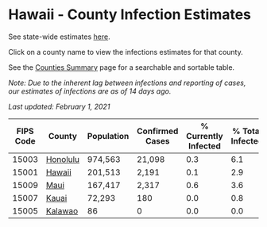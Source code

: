 # Hawaii - County Infection Estimates

See state-wide estimates [here](/infections/us-hi).

Click on a county name to view the infections estimates for that county.

See the [Counties Summary](/infections/summary-counties) page for a searchable and sortable table.

*Note: Due to the inherent lag between infections and reporting of cases, our estimates of infections are as of 14 days ago.*

*Last updated: February 1, 2021*

|   FIPS Code |               County |   Population |   Confirmed Cases |   % Currently Infected |   % Total Infected |
|-------------|----------------------|--------------|-------------------|------------------------|--------------------|
|       15003 | [Honolulu](honolulu) |      974,563 |            21,098 |                    0.3 |                6.1 |
|       15001 |     [Hawaii](hawaii) |      201,513 |             2,191 |                    0.1 |                2.9 |
|       15009 |         [Maui](maui) |      167,417 |             2,317 |                    0.6 |                3.6 |
|       15007 |       [Kauai](kauai) |       72,293 |               180 |                    0.0 |                0.8 |
|       15005 |   [Kalawao](kalawao) |           86 |                 0 |                    0.0 |                0.0 |